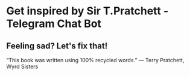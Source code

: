 # Get inspired by Sir T.Pratchett - Telegram Chat Bot
## Feeling sad? Let's fix that!

“This book was written using 100% recycled words.”
― Terry Pratchett, Wyrd Sisters


